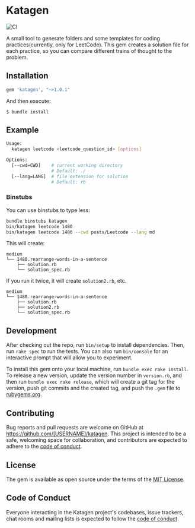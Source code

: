 # Katagen

![CI](https://github.com/harryuan65/Katagen/workflows/Test/badge.svg)

A small tool to generate folders and some templates for coding practices(currently, only for LeetCode). This gem creates a solution file for each practice, so you can compare different trains of thought to the problem.

## Installation

```ruby
gem 'katagen', "~>1.0.1"
```

And then execute:

    $ bundle install

## Example

```bash
Usage:
  katagen leetcode <leetcode_question_id> [options]

Options:
  [--cwd=CWD]    # current working directory
                 # Default: ./
  [--lang=LANG]  # file extension for solution
                 # Default: rb
```

### Binstubs

You can use binstubs to type less:

```bash
bundle binstubs katagen
bin/katagen leetcode 1480
bin/katagen leetcode 1480 --cwd posts/Leetcode --lang md 
```

This will create:

```
medium
└── 1480.rearrange-words-in-a-sentence
    ├── solution.rb
    └── solution_spec.rb
```

If you run it twice, it will create `solution2.rb`, etc.

```
medium
└── 1480.rearrange-words-in-a-sentence
    ├── solution.rb
    ├── solution2.rb
    └── solution_spec.rb
```

## Development

After checking out the repo, run `bin/setup` to install dependencies. Then, run `rake spec` to run the tests. You can also run `bin/console` for an interactive prompt that will allow you to experiment.

To install this gem onto your local machine, run `bundle exec rake install`. To release a new version, update the version number in `version.rb`, and then run `bundle exec rake release`, which will create a git tag for the version, push git commits and the created tag, and push the `.gem` file to [rubygems.org](https://rubygems.org).

## Contributing

Bug reports and pull requests are welcome on GitHub at https://github.com/[USERNAME]/katagen. This project is intended to be a safe, welcoming space for collaboration, and contributors are expected to adhere to the [code of conduct](https://github.com/[USERNAME]/katagen/blob/master/CODE_OF_CONDUCT.md).

## License

The gem is available as open source under the terms of the [MIT License](https://opensource.org/licenses/MIT).

## Code of Conduct

Everyone interacting in the Katagen project's codebases, issue trackers, chat rooms and mailing lists is expected to follow the [code of conduct](https://github.com/[USERNAME]/katagen/blob/master/CODE_OF_CONDUCT.md).
